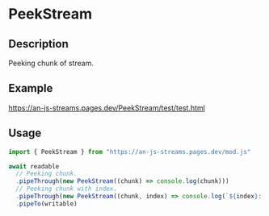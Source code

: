# PeekStream

## Description
Peeking chunk of stream.

## Example
https://an-js-streams.pages.dev/PeekStream/test/test.html

## Usage
```ts
import { PeekStream } from "https://an-js-streams.pages.dev/mod.js"

await readable
  // Peeking chunk.
  .pipeThrough(new PeekStream((chunk) => console.log(chunk)))
  // Peeking chunk with index.
  .pipeThrough(new PeekStream((chunk, index) => console.log(`${index}: ${chunk}`)))
  .pipeTo(writable)
```
